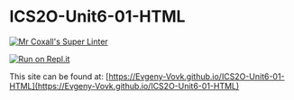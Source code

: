# ICS2O-Unit6-01-HTML

[![Mr Coxall's Super Linter](https://github.com/Evgeny-Vovk/ICS2O-Unit6-01-HTML/workflows/Mr%20Coxall's%20Super%20Linter/badge.svg)](https://github.com/Evgeny-Vovk/ICS2O-Unit6-01-HTML/actions)

[![Run on Repl.it](https://repl.it/badge/github/Evgeny-Vovk/ICS2O-Unit6-01-HTML)](https://repl.it/github/Evgeny-Vovk/ICS2O-Unit6-01-HTML)

This site can be found at: [https://Evgeny-Vovk.github.io/ICS2O-Unit6-01-HTML](https://Evgeny-Vovk.github.io/ICS2O-Unit6-01-HTML)
